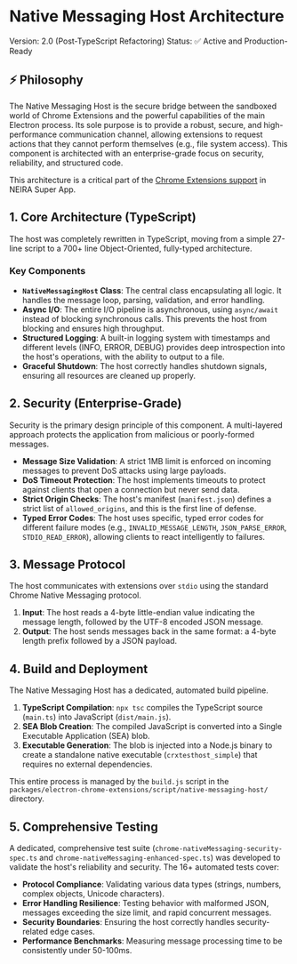 # Native Messaging Host Architecture

Version: 2.0 (Post-TypeScript Refactoring)
Status: ✅ Active and Production-Ready

## ⚡ Philosophy

The Native Messaging Host is the secure bridge between the sandboxed world of Chrome Extensions and the powerful capabilities of the main Electron process. Its sole purpose is to provide a robust, secure, and high-performance communication channel, allowing extensions to request actions that they cannot perform themselves (e.g., file system access). This component is architected with an enterprise-grade focus on security, reliability, and structured code.

This architecture is a critical part of the [Chrome Extensions support](/core-concepts/architecture-patterns/system-overview) in NEIRA Super App.

## 1. Core Architecture (TypeScript)

The host was completely rewritten in TypeScript, moving from a simple 27-line script to a 700+ line Object-Oriented, fully-typed architecture.

### Key Components

- **`NativeMessagingHost` Class**: The central class encapsulating all logic. It handles the message loop, parsing, validation, and error handling.
- **Async I/O**: The entire I/O pipeline is asynchronous, using `async/await` instead of blocking synchronous calls. This prevents the host from blocking and ensures high throughput.
- **Structured Logging**: A built-in logging system with timestamps and different levels (INFO, ERROR, DEBUG) provides deep introspection into the host's operations, with the ability to output to a file.
- **Graceful Shutdown**: The host correctly handles shutdown signals, ensuring all resources are cleaned up properly.

## 2. Security (Enterprise-Grade)

Security is the primary design principle of this component. A multi-layered approach protects the application from malicious or poorly-formed messages.

- **Message Size Validation**: A strict 1MB limit is enforced on incoming messages to prevent DoS attacks using large payloads.
- **DoS Timeout Protection**: The host implements timeouts to protect against clients that open a connection but never send data.
- **Strict Origin Checks**: The host's manifest (`manifest.json`) defines a strict list of `allowed_origins`, and this is the first line of defense.
- **Typed Error Codes**: The host uses specific, typed error codes for different failure modes (e.g., `INVALID_MESSAGE_LENGTH`, `JSON_PARSE_ERROR`, `STDIO_READ_ERROR`), allowing clients to react intelligently to failures.

## 3. Message Protocol

The host communicates with extensions over `stdio` using the standard Chrome Native Messaging protocol.

1.  **Input**: The host reads a 4-byte little-endian value indicating the message length, followed by the UTF-8 encoded JSON message.
2.  **Output**: The host sends messages back in the same format: a 4-byte length prefix followed by a JSON payload.

## 4. Build and Deployment

The Native Messaging Host has a dedicated, automated build pipeline.

1.  **TypeScript Compilation**: `npx tsc` compiles the TypeScript source (`main.ts`) into JavaScript (`dist/main.js`).
2.  **SEA Blob Creation**: The compiled JavaScript is converted into a Single Executable Application (SEA) blob.
3.  **Executable Generation**: The blob is injected into a Node.js binary to create a standalone native executable (`crxtesthost_simple`) that requires no external dependencies.

This entire process is managed by the `build.js` script in the `packages/electron-chrome-extensions/script/native-messaging-host/` directory.

## 5. Comprehensive Testing

A dedicated, comprehensive test suite (`chrome-nativeMessaging-security-spec.ts` and `chrome-nativeMessaging-enhanced-spec.ts`) was developed to validate the host's reliability and security. The 16+ automated tests cover:

- **Protocol Compliance**: Validating various data types (strings, numbers, complex objects, Unicode characters).
- **Error Handling Resilience**: Testing behavior with malformed JSON, messages exceeding the size limit, and rapid concurrent messages.
- **Security Boundaries**: Ensuring the host correctly handles security-related edge cases.
- **Performance Benchmarks**: Measuring message processing time to be consistently under 50-100ms.
